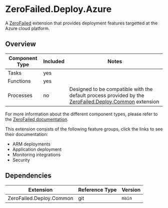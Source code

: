 # ZeroFailed.Deploy.Azure

A [ZeroFailed](https://github.com/zerofailed/ZeroFailed) extension that provides deployment features targetted at the Azure cloud platform.

## Overview

| Component Type | Included | Notes               |
|----------------|----------|---------------------|
| Tasks          | yes      | |
| Functions      | yes      | |
| Processes      | no       | Designed to be compatible with the default process provided by the [ZeroFailed.Deploy.Common](https://github.com/zerofailed/ZeroFailed.Deploy.Common) extension |

For more information about the different component types, please refer to the [ZeroFailed documentation](https://github.com/zerofailed/ZeroFailed/blob/main/README.md#extensions).

This extension consists of the following feature groups, click the links to see their documentation:

- ARM deployments
- Application deployment
- Monitoring integrations
- Security

## Dependencies

| Extension                | Reference Type | Version |
|--------------------------|----------------|---------|
| ZeroFailed.Deploy.Common | git            | `main`  |